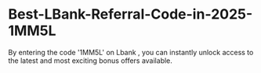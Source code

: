 # Best-LBank-Referral-Code-in-2025-1MM5L
By entering the code '1MM5L' on Lbank , you can instantly unlock access to the latest and most exciting bonus offers available.
